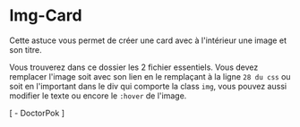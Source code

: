 # Img-Card

Cette astuce vous permet de créer une card avec à l'intérieur une image et son titre.

Vous trouverez dans ce dossier les 2 fichier essentiels. Vous devez remplacer l'image soit avec son lien en le remplaçant à la ligne `28 du css` ou soit en l'important dans le div qui comporte la class `img`, vous pouvez aussi modifier le texte ou encore le `:hover` de l'image.

[ - DoctorPok ]

